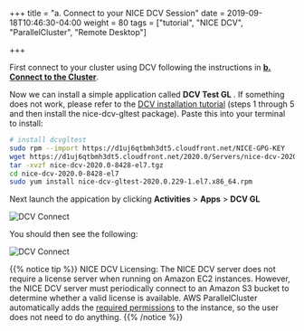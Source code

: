+++
title = "a. Connect to your NICE DCV Session"
date = 2019-09-18T10:46:30-04:00
weight = 80
tags = ["tutorial", "NICE DCV", "ParallelCluster", "Remote Desktop"]

+++

First connect to your cluster using DCV following the instructions in [**b. Connect to the Cluster**](/05-create-cluster/02-connect-cluster.html#dcv-connect).

Now we can install a simple application called **DCV Test GL** . If something does not work, please refer to the [DCV installation tutorial](https://docs.aws.amazon.com/dcv/latest/adminguide/setting-up-installing-linux-server.html#amazon-linux-2,-rhel-7.x,-and-centos-7.x) (steps 1 through 5 and then install the nice-dcv-gltest package).
Paste this into your terminal to install:

```bash
# install dcvgltest
sudo rpm --import https://d1uj6qtbmh3dt5.cloudfront.net/NICE-GPG-KEY
wget https://d1uj6qtbmh3dt5.cloudfront.net/2020.0/Servers/nice-dcv-2020.0-8428-el7.tgz
tar -xvzf nice-dcv-2020.0-8428-el7.tgz
cd nice-dcv-2020.0-8428-el7
sudo yum install nice-dcv-gltest-2020.0.229-1.el7.x86_64.rpm
```

Next launch the appication by clicking **Activities** > **Apps** > **DCV GL**

![DCV Connect](/images/nice-dcv/Connect-DCV-StartGL.png)

You should then see the following:

![DCV Connect](/images/nice-dcv/Connect-DCV-ViewGL.png)

{{% notice tip %}}
NICE DCV Licensing: The NICE DCV server does not require a license server when running on Amazon EC2 instances. However, the NICE DCV server must periodically connect to an Amazon S3 bucket to determine whether a valid license is available.
AWS ParallelCluster automatically adds the [required permissions](https://docs.aws.amazon.com/parallelcluster/latest/ug/iam-roles-in-parallelcluster-v3.html) to the instance, so the user does not need to do anything.
{{% /notice %}}

